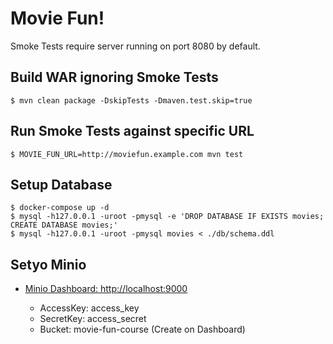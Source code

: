 # Movie Fun!

Smoke Tests require server running on port 8080 by default.

## Build WAR ignoring Smoke Tests

```
$ mvn clean package -DskipTests -Dmaven.test.skip=true
```

## Run Smoke Tests against specific URL

```
$ MOVIE_FUN_URL=http://moviefun.example.com mvn test
```

## Setup Database

```
$ docker-compose up -d
$ mysql -h127.0.0.1 -uroot -pmysql -e 'DROP DATABASE IF EXISTS movies; CREATE DATABASE movies;'
$ mysql -h127.0.0.1 -uroot -pmysql movies < ./db/schema.ddl
```

## Setyo Minio

- [Minio Dashboard: http://localhost:9000](http://localhost:9000)

  - AccessKey: access_key
  - SecretKey: access_secret
  - Bucket: movie-fun-course (Create on Dashboard)
